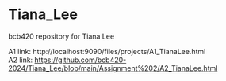 # Tiana_Lee
bcb420 repository for Tiana Lee

A1 link: http://localhost:9090/files/projects/A1_TianaLee.html
<br>
A2 link: https://github.com/bcb420-2024/Tiana_Lee/blob/main/Assignment%202/A2_TianaLee.html
